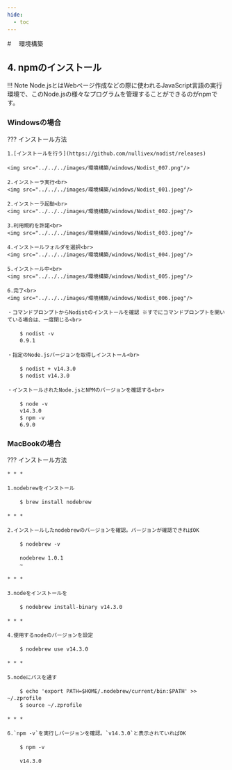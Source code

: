 ```yaml
---
hide:
  - toc
---
```

#　<i class="fa fa-arrow-circle-right" aria-hidden="true"></i> 環境構築

## 4. npmのインストール

!!! Note
    Node.jsとはWebページ作成などの際に使われるJavaScript言語の実行環境で、このNode.jsの様々なプログラムを管理することができるのがnpmです。

### Windowsの場合
??? インストール方法

    1.[インストールを行う](https://github.com/nullivex/nodist/releases)

    <img src="../../../images/環境構築/windows/Nodist_007.png"/>
    
    2.インストーラ実行<br>
    <img src="../../../images/環境構築/windows/Nodist_001.jpeg"/>

    2.インストーラ起動<br>
    <img src="../../../images/環境構築/windows/Nodist_002.jpeg"/>

    3.利用規約を許諾<br>
    <img src="../../../images/環境構築/windows/Nodist_003.jpeg"/>

    4.インストールフォルダを選択<br>
    <img src="../../../images/環境構築/windows/Nodist_004.jpeg"/>

    5.インストール中<br>
    <img src="../../../images/環境構築/windows/Nodist_005.jpeg"/>

    6.完了<br>
    <img src="../../../images/環境構築/windows/Nodist_006.jpeg"/>

    ・コマンドプロンプトからNodistのインストールを確認 ※すでにコマンドプロンプトを開いている場合は、一度閉じる<br>

        $ nodist -v
        0.9.1

    ・指定のNode.jsバージョンを取得しインストール<br>

        $ nodist + v14.3.0
        $ nodist v14.3.0

    ・インストールされたNode.jsとNPMのバージョンを確認する<br>

        $ node -v
        v14.3.0
        $ npm -v
        6.9.0

### MacBookの場合
??? インストール方法
        
    * * *

    1.nodebrewをインストール

        $ brew install nodebrew

    * * *

    2.インストールしたnodebrewのバージョンを確認。バージョンが確認できればOK
    
        $ nodebrew -v

        nodebrew 1.0.1
        ~

    * * *

    3.nodeをインストールを

        $ nodebrew install-binary v14.3.0

    * * *

    4.使用するnodeのバージョンを設定

        $ nodebrew use v14.3.0

    * * *

    5.nodeにパスを通す

        $ echo 'export PATH=$HOME/.nodebrew/current/bin:$PATH' >> ~/.zprofile
        $ source ~/.zprofile

    * * *

    6.`npm -v`を実行しバージョンを確認。`v14.3.0`と表示されていればOK

        $ npm -v

        v14.3.0

